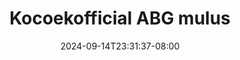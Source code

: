 --- 
title: "Kocoekofficial ABG mulus"
description: "download  video bokep Kocoekofficial ABG mulus   durasi panjang baru"
date: 2024-09-14T23:31:37-08:00
file_code: "39sbu6cyx7d3"
draft: false
cover: "98fb0gschmrw8ppp.jpg"
tags: ["Kocoekofficial", "ABG", "mulus", "bokep-indo", "bokep-viral", "bokep-ig"]
length: 60
fld_id: "1398453"
foldername: "ABG putih mulus"
categories: ["ABG putih mulus"]
views: 87
---